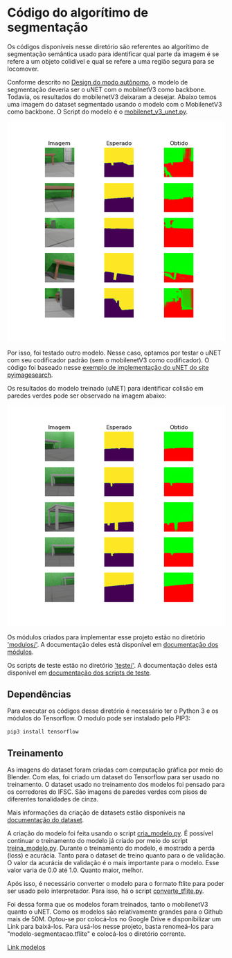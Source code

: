 # Código do algorítimo de segmentação

Os códigos disponíveis nesse diretório são referentes ao algorítimo de segmentação semântica usado para identificar qual parte da imagem é se refere a um objeto colidível e qual se refere a uma região segura para se locomover.

Conforme descrito no [Design do modo autônomo](../../../design/autonomo.md), o modelo de segmentação deveria ser o uNET com o mobilnetV3 como backbone. Todavia, os resultados do mobilenetV3 deixaram a desejar. Abaixo temos uma imagem do dataset segmentado usando o modelo com o MobilenetV3 como backbone. O Script do modelo é o [mobilenet_v3_unet.py](./modulos/mobilenet_v3_unet.py).

![Teste mobilenetV3](img/mobilenetV3-paredes-verdes.png)

Por isso, foi testado outro modelo. Nesse caso, optamos por testar o uNET com seu codificador padrão (sem o mobilenetV3 como codificador). O código foi baseado nesse [exemplo de implementação do uNET do site pyimagesearch](https://pyimagesearch.com/2022/02/21/u-net-image-segmentation-in-keras/).

Os resultados do modelo treinado (uNET) para identificar colisão em paredes verdes pode ser observado na imagem abaixo:

![Teste o uNET](img/unet-paredes-verdes.png)

Os módulos criados para implementar esse projeto estão no diretório ['modulos/'](modulos/). A documentação deles está disponível em [documentação dos módulos](../../docs/_build/markdown/_autosummary/codigo.segmentacao.modulos.md).

Os scripts de teste estão no diretório ['teste/'](teste/). A documentação deles está disponível em [documentação dos scripts de teste](../../docs/_build/markdown/_autosummary/codigo.segmentacao.teste.md).


## Dependências

Para executar os códigos desse diretório é necessário ter o Python 3 e os módulos do Tensorflow. O modulo pode ser instalado pelo PIP3:

```shell
pip3 install tensorflow
```


## Treinamento

As imagens do dataset foram criadas com computação gráfica por meio do Blender. Com elas, foi criado um dataset do Tensorflow para ser usado no treinamento. O dataset usado no treinamento dos modelos foi pensado para os corredores do IFSC. São imagens de paredes verdes com pisos de diferentes tonalidades de cinza.

Mais informações da criação de datasets estão disponíveis na [documentação do dataset](datasets).

A criação do modelo foi feita usando o script [cria_modelo.py](cria_modelo.py). É possível continuar o treinamento do modelo já criado por meio do script [treina_modelo.py](treina_modelo.py). Durante o treinamento do modelo, é mostrado a perda (loss) e acurácia. Tanto para o dataset de treino quanto para o de validação. O valor da acurácia de validação é o mais importante para o modelo. Esse valor varia de 0.0 até 1.0. Quanto maior, melhor.

Após isso, é necessário converter o modelo para o formato ftlite para poder ser usado pelo interpretador. Para isso, há o script [converte_tflite.py](converte_tflite.py).

Foi dessa forma que os modelos foram treinados, tanto o mobilenetV3 quanto o uNET. Como os modelos são relativamente grandes para o Github mais de 50M. Optou-se por colocá-los no Google Drive e disponibilizar um Link para baixá-los. Para usá-los nesse projeto, basta renomeá-los para "modelo-segmentacao.tflite" e colocá-los o diretório corrente.

[Link modelos](https://drive.google.com/drive/folders/1nrGsP_DmO5J_bQVRl8AJAn03w0g4jKTi?usp=drive_link)
